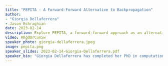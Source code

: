 ```yaml
---
title: "PEPITA - A Forward-Forward Alternative to Backpropagation"
author:
- "Giorgia Dellaferrera"
- Jason Eshraghian
date: 2023-02-14
description: Explore PEPITA, a forward-forward approach as an alternative to backpropagation, presented by Giorgia Dellaferrera. Learn about its advantages and implementation with PyTorch.
video: RKgdUrCun5w
speaker_photo: giorgia-dellaferrera.jpeg
image: pepita.png
speaker_slides: 2023-02-14-Giorgia-Dellaferrera.pdf
speaker_bio: "Giorgia Dellaferrera has completed her PhD in computational neuroscience at the Institute of Neuroinformatics (ETH Zurich and the University of Zurich) and IBM Research Zurich with Prof. Indiveri, Prof. Eleftheriou and Dr. Pantazi. Her doctoral thesis focused on the interplay between neuroscience and artificial intelligence, with an emphasis on learning mechanisms in brains and machines. During her PhD, she visited the lab of Prof. Kreiman at the Harvard Medical School (US), where she developed a biologically inspired training strategy for artificial neural networks. Before her PhD, Giorgia obtained a master in Applied Physics at the Swiss Federal Institute of Technology Lausanne (EPFL) and worked as an intern at the Okinawa Institute of Science and Technology, Logitech, Imperial College London, and EPFL."
---
```



